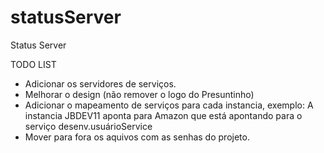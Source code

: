 statusServer
============

Status Server

TODO LIST
 - Adicionar os servidores de serviços.
 - Melhorar o design (não remover o logo do Presuntinho)
 - Adicionar o mapeamento de serviços para cada instancia, exemplo: A instancia JBDEV11 aponta para Amazon que está apontando para o serviço desenv.usuárioService
 - Mover para fora os aquivos com as senhas do projeto.
